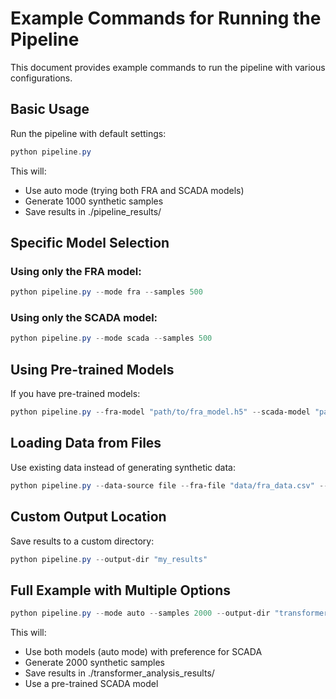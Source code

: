 # Example Commands for Running the Pipeline

This document provides example commands to run the pipeline with various configurations.

## Basic Usage

Run the pipeline with default settings:

```powershell
python pipeline.py
```

This will:

- Use auto mode (trying both FRA and SCADA models)
- Generate 1000 synthetic samples
- Save results in ./pipeline_results/

## Specific Model Selection

### Using only the FRA model:

```powershell
python pipeline.py --mode fra --samples 500
```

### Using only the SCADA model:

```powershell
python pipeline.py --mode scada --samples 500
```

## Using Pre-trained Models

If you have pre-trained models:

```powershell
python pipeline.py --fra-model "path/to/fra_model.h5" --scada-model "path/to/scada_model.h5"
```

## Loading Data from Files

Use existing data instead of generating synthetic data:

```powershell
python pipeline.py --data-source file --fra-file "data/fra_data.csv" --scada-file "data/scada_data.csv"
```

## Custom Output Location

Save results to a custom directory:

```powershell
python pipeline.py --output-dir "my_results"
```

## Full Example with Multiple Options

```powershell
python pipeline.py --mode auto --samples 2000 --output-dir "transformer_analysis_results" --scada-model "models/scada_model.h5"
```

This will:

- Use both models (auto mode) with preference for SCADA
- Generate 2000 synthetic samples
- Save results in ./transformer_analysis_results/
- Use a pre-trained SCADA model
